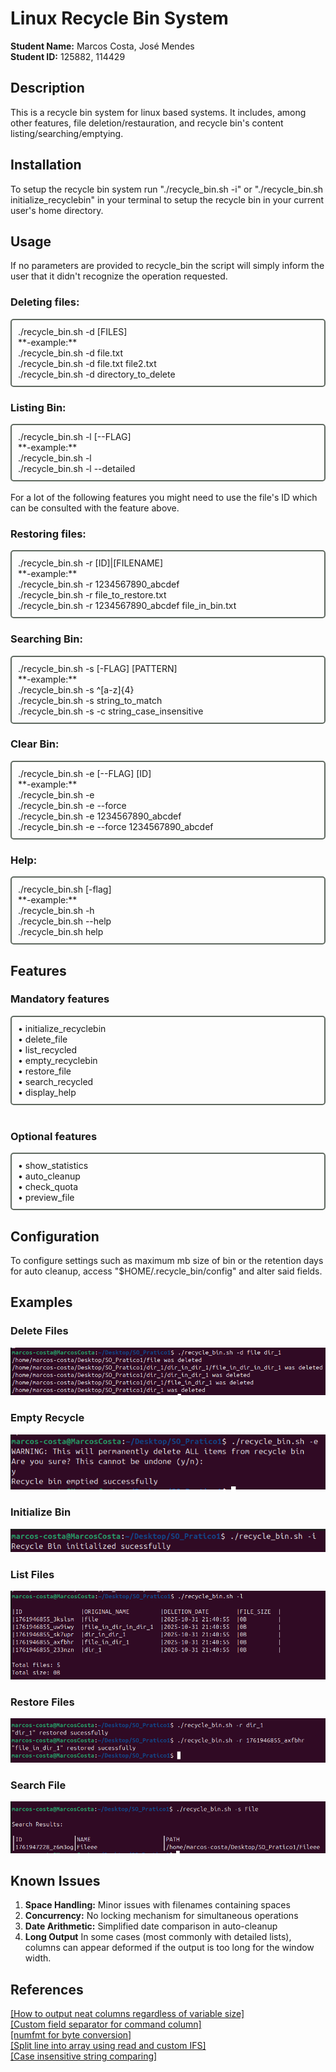 # Linux Recycle Bin System

**Student Name:** Marcos Costa, José Mendes  
**Student ID:** 125882, 114429 

## Description
This is a recycle bin system for linux based systems. It includes, among other features, file deletion/restauration, and recycle bin's content listing/searching/emptying.
## Installation
To setup the recycle bin system run "./recycle_bin.sh -i" or "./recycle_bin.sh initialize_recyclebin" in your terminal to setup the recycle bin in your current user's home directory.
## Usage
If no parameters are provided to recycle_bin the script will simply inform the user that it didn't recognize the operation requested.<br>

### Deleting files:
<div style="border: 2px solid #5e685fff; padding: 10px; border-radius: 5px;">
./recycle_bin.sh -d [FILES]
<br>**-example:**<br>./recycle_bin.sh -d file.txt<br>./recycle_bin.sh -d file.txt file2.txt<br>./recycle_bin.sh -d directory_to_delete<br>
</div>

### Listing Bin:
<div style="border: 2px solid #5e685fff; padding: 10px; border-radius: 5px;">
./recycle_bin.sh -l [--FLAG]<br>
**-example:**<br>./recycle_bin.sh -l<br>./recycle_bin.sh -l --detailed<br>
</div>
<br>For a lot of the following features you might need to use the file's ID which can be consulted with the feature above.<br>

### Restoring files:
<div style="border: 2px solid #5e685fff; padding: 10px; border-radius: 5px;">
./recycle_bin.sh -r [ID]|[FILENAME]<br>
**-example:**<br>./recycle_bin.sh -r 1234567890_abcdef<br>./recycle_bin.sh -r file_to_restore.txt<br>./recycle_bin.sh -r 1234567890_abcdef file_in_bin.txt<br>
</div>

### Searching Bin:
<div style="border: 2px solid #5e685fff; padding: 10px; border-radius: 5px;">
./recycle_bin.sh -s [-FLAG] [PATTERN]<br>
**-example:**<br>./recycle_bin.sh -s ^[a-z]{4}<br>./recycle_bin.sh -s string_to_match<br>./recycle_bin.sh -s -c string_case_insensitive<br>
</div>

### Clear Bin:
<div style="border: 2px solid #5e685fff; padding: 10px; border-radius: 5px;">
./recycle_bin.sh -e [--FLAG] [ID]<br>
**-example:**<br>./recycle_bin.sh -e<br>./recycle_bin.sh -e --force<br>./recycle_bin.sh -e 1234567890_abcdef<br>./recycle_bin.sh -e --force 1234567890_abcdef<br>
</div>

### Help:
<div style="border: 2px solid #5e685fff; padding: 10px; border-radius: 5px;">
./recycle_bin.sh [-flag]<br>
**-example:**<br>./recycle_bin.sh -h<br>./recycle_bin.sh --help<br>./recycle_bin.sh help
</div>

## Features
### Mandatory features
<div style="border: 2px solid #5e685fff; padding: 10px; border-radius: 5px;">
    • initialize_recyclebin<br>
    • delete_file<br>
    • list_recycled<br>
    • empty_recyclebin<br>
    • restore_file<br>
    • search_recycled<br> 
    • display_help
</div>
<br>

### Optional features
<div style="border: 2px solid #5e685fff; padding: 10px; border-radius: 5px;">
    • show_statistics<br>
    • auto_cleanup<br>
    • check_quota<br>
    • preview_file
</div>

## Configuration
To configure settings such as maximum mb size of bin or the retention days for auto cleanup, access "$HOME/.recycle_bin/config" and alter said fields.
## Examples

### Delete Files
![delete_files.png](screenshots/readme/delete_files.png)

### Empty Recycle
![Empty_recycle.png](screenshots/readme/Empty_recycle.png)

### Initialize Bin
![Initialize_bin.png](screenshots/readme/Initialize_bin.png)

### List Files
![list_files.png](screenshots/readme/list_files.png)

### Restore Files
![Restore_files.png](screenshots/readme/Restore_files.png)

### Search File
![Search_file.png](screenshots/readme/Search_file.png)

## Known Issues
1. **Space Handling:** Minor issues with filenames containing spaces
2. **Concurrency:** No locking mechanism for simultaneous operations
3. **Date Arithmetic:** Simplified date comparison in auto-cleanup
4. **Long Output** In some cases (most commonly with detailed lists), columns can appear deformed if the output is too long for the window width.
## References
[\[How to output neat columns regardless of variable size\]](https://stackoverflow.com/questions/6462894/how-can-i-format-the-output-of-a-bash-command-in-neat-columns) <br>
[\[Custom field separator for command column\]](https://stackoverflow.com/questions/14218470/specific-a-delimiter-to-separate-data-into-columns) <br>
[\[numfmt for byte conversion\]](https://askubuntu.com/questions/1463041/convert-byte-value-to-mb-in-bash-script)<br>
[\[Split line into array using read and custom IFS\]](https://stackoverflow.com/questions/10586153/how-to-split-a-string-into-an-array-in-bash)<br>
[\[Case insensitive string comparing\]](https://stackoverflow.com/questions/1728683/case-insensitive-comparison-of-strings-in-shell-script)
